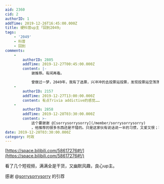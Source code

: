 ```yaml
---
aid: 2360
cid: 2
authorID: 1
addTime: 2019-12-26T16:45:00.000Z
title: 硬科普up主「回到2049」
tags:
    - '2049'
    - 科普
    - 回到
comments:
    -
        authorID: 2805
        addTime: 2019-12-27T00:45:00.000Z
        content: |-
            谢推荐。有闲再看。

            曾做过一梦，2049年，我有了选票，兴冲冲的去投票站投票，发现投票站空荡荡的只有我一个…
    -
        authorID: 2157
        addTime: 2019-12-27T13:00:00.000Z
        content: 有点Trivia addictive的感觉……
    -
        authorID: 2858
        addTime: 2019-12-28T03:30:00.000Z
        content: >-
            这个要谢谢 @[sorrysorrysorry](/member/sorrysorrysorry)
            ，他推荐的很多东西还是不错的。只是这家伙有说话说一半的习惯，又爱又恨；不过自己去追他提供的线索找到一些东西也很有意思。
date: 2019-12-28T03:30:00.000Z
category: 时政
---
```


[https://space.bilibili.com/58617276#!/](https://space.bilibili.com/58617276#!/)

看了几个短视频，满满全是干货，又幽默风趣，良心up主。

感谢 @[sorrysorrysorry](/member/sorrysorrysorry) 的引荐
